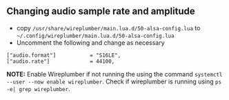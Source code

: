 ## Changing audio sample rate and amplitude

* copy `/usr/share/wireplumber/main.lua.d/50-alsa-config.lua` to `~/.config/wireplumber/main.lua.d/50-alsa-config.lua`
* Uncomment the following and change as necessary
```
["audio.format"]           = "S16LE",
["audio.rate"]             = 44100,
```

**NOTE:** Enable Wireplumber if not running the using the command `systemctl --user --now enable wireplumber`. Check if wireplumber is running using `ps -e| grep wireplumber`.
